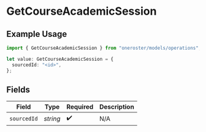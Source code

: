 # GetCourseAcademicSession

## Example Usage

```typescript
import { GetCourseAcademicSession } from "oneroster/models/operations";

let value: GetCourseAcademicSession = {
  sourcedId: "<id>",
};
```

## Fields

| Field              | Type               | Required           | Description        |
| ------------------ | ------------------ | ------------------ | ------------------ |
| `sourcedId`        | *string*           | :heavy_check_mark: | N/A                |